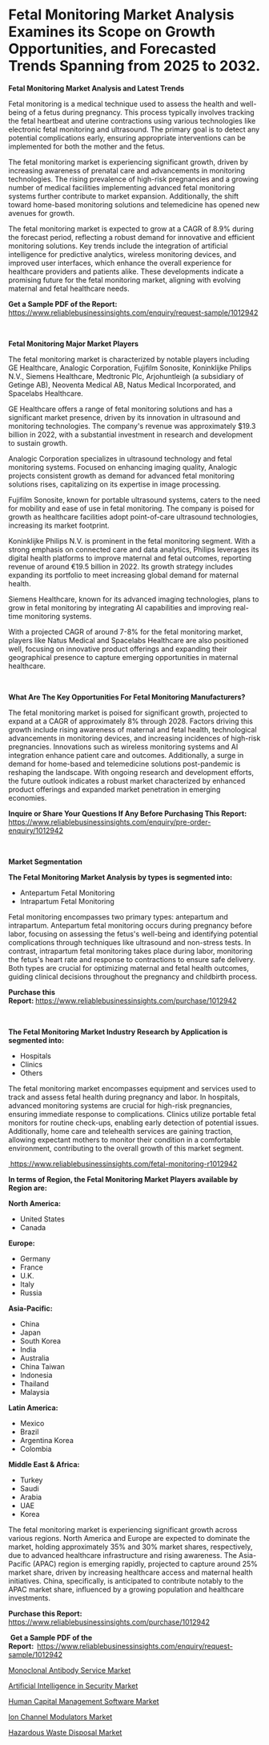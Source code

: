 <p><h1>Fetal Monitoring Market Analysis Examines its Scope on Growth Opportunities, and Forecasted Trends Spanning from 2025 to 2032.</h1></p><p><strong>Fetal Monitoring Market Analysis and Latest Trends</strong></p>
<p><p>Fetal monitoring is a medical technique used to assess the health and well-being of a fetus during pregnancy. This process typically involves tracking the fetal heartbeat and uterine contractions using various technologies like electronic fetal monitoring and ultrasound. The primary goal is to detect any potential complications early, ensuring appropriate interventions can be implemented for both the mother and the fetus.</p><p>The fetal monitoring market is experiencing significant growth, driven by increasing awareness of prenatal care and advancements in monitoring technologies. The rising prevalence of high-risk pregnancies and a growing number of medical facilities implementing advanced fetal monitoring systems further contribute to market expansion. Additionally, the shift toward home-based monitoring solutions and telemedicine has opened new avenues for growth.</p><p>The fetal monitoring market is expected to grow at a CAGR of 8.9% during the forecast period, reflecting a robust demand for innovative and efficient monitoring solutions. Key trends include the integration of artificial intelligence for predictive analytics, wireless monitoring devices, and improved user interfaces, which enhance the overall experience for healthcare providers and patients alike. These developments indicate a promising future for the fetal monitoring market, aligning with evolving maternal and fetal healthcare needs.</p></p>
<p><strong>Get a Sample PDF of the Report:&nbsp;</strong> <a href="https://www.reliablebusinessinsights.com/enquiry/request-sample/1012942?utm_campaign=63&utm_medium=2&utm_source=Github&utm_content=ia&utm_term=06032025&utm_id=fetal-monitoring">https://www.reliablebusinessinsights.com/enquiry/request-sample/1012942</a></p>
<p>&nbsp;</p>
<p><strong>Fetal Monitoring Major Market Players</strong></p>
<p><p>The fetal monitoring market is characterized by notable players including GE Healthcare, Analogic Corporation, Fujifilm Sonosite, Koninklijke Philips N.V., Siemens Healthcare, Medtronic Plc, Arjohuntleigh (a subsidiary of Getinge AB), Neoventa Medical AB, Natus Medical Incorporated, and Spacelabs Healthcare. </p><p>GE Healthcare offers a range of fetal monitoring solutions and has a significant market presence, driven by its innovation in ultrasound and monitoring technologies. The company's revenue was approximately $19.3 billion in 2022, with a substantial investment in research and development to sustain growth.</p><p>Analogic Corporation specializes in ultrasound technology and fetal monitoring systems. Focused on enhancing imaging quality, Analogic projects consistent growth as demand for advanced fetal monitoring solutions rises, capitalizing on its expertise in image processing.</p><p>Fujifilm Sonosite, known for portable ultrasound systems, caters to the need for mobility and ease of use in fetal monitoring. The company is poised for growth as healthcare facilities adopt point-of-care ultrasound technologies, increasing its market footprint.</p><p>Koninklijke Philips N.V. is prominent in the fetal monitoring segment. With a strong emphasis on connected care and data analytics, Philips leverages its digital health platforms to improve maternal and fetal outcomes, reporting revenue of around €19.5 billion in 2022. Its growth strategy includes expanding its portfolio to meet increasing global demand for maternal health.</p><p>Siemens Healthcare, known for its advanced imaging technologies, plans to grow in fetal monitoring by integrating AI capabilities and improving real-time monitoring systems. </p><p>With a projected CAGR of around 7-8% for the fetal monitoring market, players like Natus Medical and Spacelabs Healthcare are also positioned well, focusing on innovative product offerings and expanding their geographical presence to capture emerging opportunities in maternal healthcare.</p></p>
<p>&nbsp;</p>
<p><strong>What Are The Key Opportunities For Fetal Monitoring Manufacturers?</strong></p>
<p><p>The fetal monitoring market is poised for significant growth, projected to expand at a CAGR of approximately 8% through 2028. Factors driving this growth include rising awareness of maternal and fetal health, technological advancements in monitoring devices, and increasing incidences of high-risk pregnancies. Innovations such as wireless monitoring systems and AI integration enhance patient care and outcomes. Additionally, a surge in demand for home-based and telemedicine solutions post-pandemic is reshaping the landscape. With ongoing research and development efforts, the future outlook indicates a robust market characterized by enhanced product offerings and expanded market penetration in emerging economies.</p></p>
<p><strong>Inquire or Share Your Questions If Any Before Purchasing This Report:</strong> <a href="https://www.reliablebusinessinsights.com/enquiry/pre-order-enquiry/1012942?utm_campaign=63&utm_medium=2&utm_source=Github&utm_content=ia&utm_term=06032025&utm_id=fetal-monitoring">https://www.reliablebusinessinsights.com/enquiry/pre-order-enquiry/1012942</a></p>
<p>&nbsp;</p>
<p><strong>Market Segmentation</strong></p>
<p><strong>The Fetal Monitoring Market Analysis by types is segmented into:</strong></p>
<p><ul><li>Antepartum Fetal Monitoring</li><li>Intrapartum Fetal Monitoring</li></ul></p>
<p><p>Fetal monitoring encompasses two primary types: antepartum and intrapartum. Antepartum fetal monitoring occurs during pregnancy before labor, focusing on assessing the fetus's well-being and identifying potential complications through techniques like ultrasound and non-stress tests. In contrast, intrapartum fetal monitoring takes place during labor, monitoring the fetus's heart rate and response to contractions to ensure safe delivery. Both types are crucial for optimizing maternal and fetal health outcomes, guiding clinical decisions throughout the pregnancy and childbirth process.</p></p>
<p><strong>Purchase this Report:&nbsp;</strong><a href="https://www.reliablebusinessinsights.com/purchase/1012942?utm_campaign=63&utm_medium=2&utm_source=Github&utm_content=ia&utm_term=06032025&utm_id=fetal-monitoring">https://www.reliablebusinessinsights.com/purchase/1012942</a></p>
<p>&nbsp;</p>
<p><strong>The Fetal Monitoring Market Industry Research by Application is segmented into:</strong></p>
<p><ul><li>Hospitals</li><li>Clinics</li><li>Others</li></ul></p>
<p><p>The fetal monitoring market encompasses equipment and services used to track and assess fetal health during pregnancy and labor. In hospitals, advanced monitoring systems are crucial for high-risk pregnancies, ensuring immediate response to complications. Clinics utilize portable fetal monitors for routine check-ups, enabling early detection of potential issues. Additionally, home care and telehealth services are gaining traction, allowing expectant mothers to monitor their condition in a comfortable environment, contributing to the overall growth of this market segment.</p></p>
<p><a href="https://www.reliablebusinessinsights.com/fetal-monitoring-r1012942?utm_campaign=63&utm_medium=2&utm_source=Github&utm_content=ia&utm_term=06032025&utm_id=fetal-monitoring">&nbsp;https://www.reliablebusinessinsights.com/fetal-monitoring-r1012942</a></p>
<p><strong>In terms of Region, the Fetal Monitoring Market Players available by Region are:</strong></p>
<p>
    <p> <strong> North America: </strong>
        <ul>
            <li>United States</li>
            <li>Canada</li>
        </ul>
        </p> 
    <p> <strong> Europe: </strong>
        <ul>
            <li>Germany</li>
            <li>France</li>
            <li>U.K.</li>
            <li>Italy</li>
            <li>Russia</li>
        </ul>
        </p> 
    <p> <strong> Asia-Pacific: </strong>
        <ul>
            <li>China</li>
            <li>Japan</li>
            <li>South Korea</li>
            <li>India</li>
            <li>Australia</li>
            <li>China Taiwan</li>
            <li>Indonesia</li>
            <li>Thailand</li>
            <li>Malaysia</li>
        </ul>
        </p> 
    <p> <strong> Latin America: </strong>
        <ul>
            <li>Mexico</li>
            <li>Brazil</li>
            <li>Argentina Korea</li>
            <li>Colombia</li>
        </ul>
        </p> 
    <p> <strong> Middle East & Africa: </strong>
        <ul>
            <li>Turkey</li>
            <li>Saudi</li>
            <li>Arabia</li>
            <li>UAE</li>
            <li>Korea</li>
        </ul>
    </p>
    </p>
<p><p>The fetal monitoring market is experiencing significant growth across various regions. North America and Europe are expected to dominate the market, holding approximately 35% and 30% market shares, respectively, due to advanced healthcare infrastructure and rising awareness. The Asia-Pacific (APAC) region is emerging rapidly, projected to capture around 25% market share, driven by increasing healthcare access and maternal health initiatives. China, specifically, is anticipated to contribute notably to the APAC market share, influenced by a growing population and healthcare investments.</p></p>
<p><strong>Purchase this Report: </strong><a href="https://www.reliablebusinessinsights.com/purchase/1012942?utm_campaign=63&utm_medium=2&utm_source=Github&utm_content=ia&utm_term=06032025&utm_id=fetal-monitoring">https://www.reliablebusinessinsights.com/purchase/1012942</a></p>
<p>&nbsp;<strong>Get a Sample PDF of the Report:&nbsp;&nbsp;</strong><a href="https://www.reliablebusinessinsights.com/enquiry/request-sample/1012942?utm_campaign=63&utm_medium=2&utm_source=Github&utm_content=ia&utm_term=06032025&utm_id=fetal-monitoring">https://www.reliablebusinessinsights.com/enquiry/request-sample/1012942</a></p>
<p><strong></strong></p>
<p><p><a href="https://github.com/kaniselway4c/Market-Research-Report-List-1/blob/main/monoclonal-antibody-service-market.md?utm_campaign=63&utm_medium=2&utm_source=Github&utm_content=ia&utm_term=06032025&utm_id=fetal-monitoring">Monoclonal Antibody Service Market</a></p><p><a href="https://github.com/rokiahgrendy/Market-Research-Report-List-1/blob/main/artificial-intelligence-in-security-market.md?utm_campaign=63&utm_medium=2&utm_source=Github&utm_content=ia&utm_term=06032025&utm_id=fetal-monitoring">Artificial Intelligence in Security Market</a></p><p><a href="https://github.com/guzasbahsas/Market-Research-Report-List-1/blob/main/human-capital-management-software-market.md?utm_campaign=63&utm_medium=2&utm_source=Github&utm_content=ia&utm_term=06032025&utm_id=fetal-monitoring">Human Capital Management Software Market</a></p><p><a href="https://github.com/steegwajma22/Market-Research-Report-List-1/blob/main/ion-channel-modulators-market.md?utm_campaign=63&utm_medium=2&utm_source=Github&utm_content=ia&utm_term=06032025&utm_id=fetal-monitoring">Ion Channel Modulators Market</a></p><p><a href="https://github.com/nagateyisu29/Market-Research-Report-List-1/blob/main/hazardous-waste-disposal-market.md?utm_campaign=63&utm_medium=2&utm_source=Github&utm_content=ia&utm_term=06032025&utm_id=fetal-monitoring">Hazardous Waste Disposal Market</a></p></p>